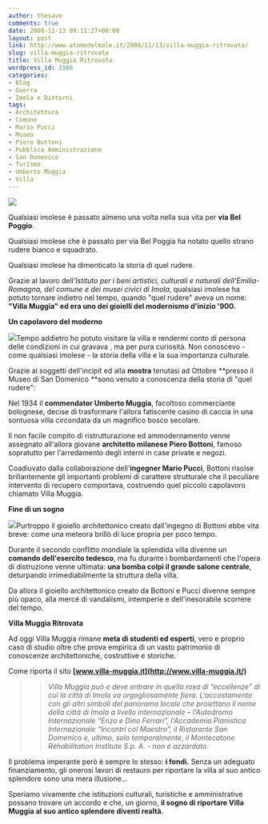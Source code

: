 ```yaml
---
author: thesave
comments: true
date: 2008-11-13 09:11:27+00:00
layout: post
link: http://www.atomodelmale.it/2008/11/13/villa-muggia-ritrovata/
slug: villa-muggia-ritrovata
title: Villa Muggia Ritrovata
wordpress_id: 3166
categories:
- Blog
- Guerra
- Imola e Dintorni
tags:
- Architettura
- Comune
- Mario Pucci
- Museo
- Piero Bottoni
- Pubblica Amministrazione
- San Domenico
- Turismo
- Umberto Muggia
- Villa
---
```


[![](http://www.atomodelmale.it/wp-content/uploads/2008/11/map-300x182.png)](http://www.atomodelmale.it/wp-content/uploads/2008/11/map.png)




Qualsiasi imolese è passato almeno una volta nella sua vita per **via Bel Poggio**.




Qualsiasi imolese che è passato per via Bel Poggia ha notato quello strano rudere bianco e squadrato.




Qualsiasi imolese ha dimenticato la storia di quel rudere.




Grazie al lavoro dell'_Istituto per i beni artistici, culturali e naturali dell'Emilia-Romagna, del comune e dei musei civici di Imola_, qualsiasi imolese ha potuto tornare indietro nel tempo, quando "quel rudere" aveva un nome: **"Villa Muggia" ed era uno dei gioielli del modernismo d'inizio '900.**




**Un capolavoro del moderno**




![](http://www.atomodelmale.it/wp-content/uploads/2008/11/scalinata.png)Tempo addietro ho potuto visitare la villa e rendermi conto di persona delle condizioni in cui gravava , ma per pura curiosità. Non conoscevo - come qualsiasi imolese - la storia della villa e la sua importanza culturale.




Grazie ai soggetti dell'incipit ed alla **mostra** tenutasi ad Ottobre **presso il Museo di San Domenico **sono venuto a conoscenza della storia di "quel rudere":




Nel 1934 il **commendator Umberto Muggia**, facoltoso commerciante bolognese, decise di trasformare l'allora fatiscente casino di caccia in una sontuosa villa circondata da un magnifico bosco secolare.




Il non facile compito di ristrutturazione ed ammodernamento venne assegnato all'allora giovane **architetto milanese Piero Bottoni**, famoso sopratutto per l'arredamento degli interni in case private e negozi.<!-- more -->






Coadiuvato dalla collaborazione dell'**ingegner Mario Pucci**, Bottoni risolse brillantemente gli importanti problemi di carattere strutturale che il peculiare intervento di recupero comportava, costruendo quel piccolo capolavoro chiamato Villa Muggia.




**Fine di un sogno**




![](http://www.atomodelmale.it/wp-content/uploads/2008/11/casa-muggia-300x217.png)Purtroppo il gioiello architettonico creato dall'ingegno di Bottoni ebbe vita breve: come una meteora brillò di luce propria per poco tempo.




Durante il secondo conflitto mondiale la splendida villa divenne un **comando dell'esercito tedesco**, ma fu durante i bombardamenti che l'opera di distruzione venne ultimata: **una bomba colpì il grande salone centrale**, deturpando irrimediabilmente la struttura della villa.




Da allora il gioiello architettonico creato da Bottoni e Pucci divenne sempre più opaco, alla mercé di vandalismi, intemperie e dell'inesorabile scorrere del tempo.




**Villa Muggia Ritrovata**




Ad oggi Villa Muggia rimane **meta di studenti ed esperti**, vero e proprio caso di studio oltre che prova empirica di un vasto patrimonio di conoscenze architettoniche, costruttive e storiche.




Come riporta il sito **[www.villa-muggia.it](http://www.villa-muggia.it/)**





<blockquote>

> 
> _Villa Muggia può e deve entrare in quella rosa di “eccellenze” di cui la città di Imola va orgogliosamente fiera. L'accostamento con gli altri simboli del panorama locale che proiettano il nome della città di Imola a livello internazionale – l'Autodromo Internazionale “Enzo e Dino Ferrari”, l'Accademia Pianistica Internazionale “Incontri col Maestro”, il Ristorante San Domenico e, ultimo, solo temporalmente, il Montecatone Rehabilitation Institute S.p. A. - non è azzardato._
> 
> 
</blockquote>




Il problema imperante però è sempre lo stesso: **i fondi.** Senza un adeguato finanziamento, gli onerosi lavori di restauro per riportare la villa al suo antico splendore sono una mera illusione...




Speriamo vivamente che istituzioni culturali, turistiche e amministrative possano trovare un accordo e che, un giorno, **il sogno di riportare Villa Muggia al suo antico splendore diventi realtà.**
